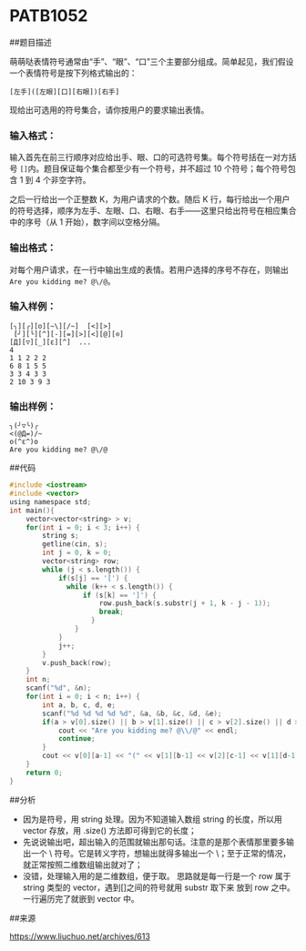 

# PATB1052

##题目描述

萌萌哒表情符号通常由“手”、“眼”、“口”三个主要部分组成。简单起见，我们假设一个表情符号是按下列格式输出的：

```
[左手]([左眼][口][右眼])[右手]
```

现给出可选用的符号集合，请你按用户的要求输出表情。

### 输入格式：

输入首先在前三行顺序对应给出手、眼、口的可选符号集。每个符号括在一对方括号 `[]`内。题目保证每个集合都至少有一个符号，并不超过 10 个符号；每个符号包含 1 到 4 个非空字符。

之后一行给出一个正整数 K，为用户请求的个数。随后 K 行，每行给出一个用户的符号选择，顺序为左手、左眼、口、右眼、右手——这里只给出符号在相应集合中的序号（从 1 开始），数字间以空格分隔。

### 输出格式：

对每个用户请求，在一行中输出生成的表情。若用户选择的序号不存在，则输出 `Are you kidding me? @\/@`。

### 输入样例：

```in
[╮][╭][o][~\][/~]  [<][>]
 [╯][╰][^][-][=][>][<][@][⊙]
[Д][▽][_][ε][^]  ...
4
1 1 2 2 2
6 8 1 5 5
3 3 4 3 3
2 10 3 9 3
```

### 输出样例：

```out
╮(╯▽╰)╭
<(@Д=)/~
o(^ε^)o
Are you kidding me? @\/@
```

##代码

```c
#include <iostream>
#include <vector>
using namespace std;
int main(){
    vector<vector<string> > v;
    for(int i = 0; i < 3; i++) {
        string s;
        getline(cin, s);
        int j = 0, k = 0;
        vector<string> row;
        while (j < s.length()) {
            if(s[j] == '[') {
              while (k++ < s.length()) {
                  if (s[k] == ']') {
                      row.push_back(s.substr(j + 1, k - j - 1));
                      break;
                    }
                }
            }
            j++;
        }
        v.push_back(row);
    }
    int n;
    scanf("%d", &n);
    for(int i = 0; i < n; i++) {
        int a, b, c, d, e;
        scanf("%d %d %d %d %d", &a, &b, &c, &d, &e);
        if(a > v[0].size() || b > v[1].size() || c > v[2].size() || d > v[1].size() || e > v[0].size() || a == 0 || b == 0 || c == 0 || d == 0 || e == 0) {
            cout << "Are you kidding me? @\\/@" << endl;
            continue;
        }
        cout << v[0][a-1] << "(" << v[1][b-1] << v[2][c-1] << v[1][d-1] << ")" << v[0][e-1] << endl;
    }
    return 0;
}
```

##分析

- 因为是符号，用 string 处理。因为不知道输入数组 string 的长度，所以用 vector 存放，用 .size() 方法即可得到它的长度；
- 先说说输出吧，超出输入的范围就输出那句话。注意的是那个表情那里要多输出一个 \ 符号。它是转义字符，想输出就得多输出一个 \；至于正常的情况，就正常按照二维数组输出就对了；
- 没错，处理输入用的是二维数组，便于取。 思路就是每一行是一个 row 属于 string 类型的 vector，遇到[]之间的符号就用 substr 取下来 放到 row 之中。一行遍历完了就嵌到 vector 中。

##来源

https://www.liuchuo.net/archives/613